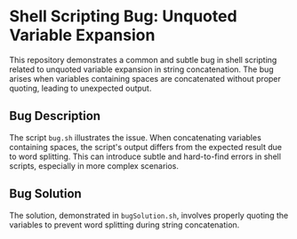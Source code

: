 # Shell Scripting Bug: Unquoted Variable Expansion

This repository demonstrates a common and subtle bug in shell scripting related to unquoted variable expansion in string concatenation. The bug arises when variables containing spaces are concatenated without proper quoting, leading to unexpected output.

## Bug Description
The script `bug.sh` illustrates the issue.  When concatenating variables containing spaces, the script's output differs from the expected result due to word splitting. This can introduce subtle and hard-to-find errors in shell scripts, especially in more complex scenarios.

## Bug Solution
The solution, demonstrated in `bugSolution.sh`, involves properly quoting the variables to prevent word splitting during string concatenation.